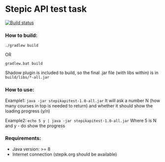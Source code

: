 # Stepic API test task

[![Build status](https://travis-ci.org/nmago/stepikapitask.svg?branch=master)](https://travis-ci.org/nmago/stepikapitask/builds/375575898)

### How to build:

`./gradlew build`

OR

`gradlew.bat build`

Shadow plugin is included to build, so the final .jar file (with libs within) is in `build/libs/*-all.jar`

### How to use:
Example1: `java -jar stepikapitest-1.0-all.jar`
It will ask a number N (how many courses in top is needed to return) and whether it should show the loading progress (y/n)

Example2: `echo 5 y | java -jar stepikapitest-1.0-all.jar`
Where 5 is N and y - do show the progress

### Requirements:
* Java version: >= 8
* Internet connection (stepik.org should be available)

